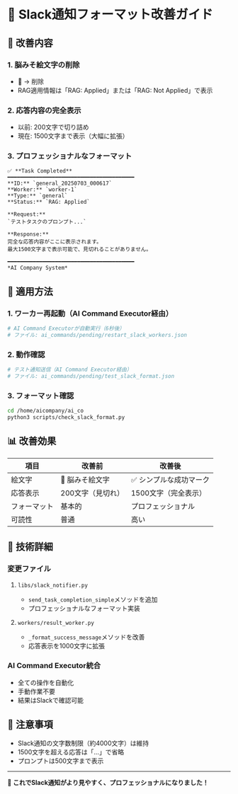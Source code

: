 # 📢 Slack通知フォーマット改善ガイド

## 🎯 改善内容

### 1. **脳みそ絵文字の削除**
- 🧠 → 削除
- RAG適用情報は「RAG: Applied」または「RAG: Not Applied」で表示

### 2. **応答内容の完全表示**
- 以前: 200文字で切り詰め
- 現在: 1500文字まで表示（大幅に拡張）

### 3. **プロフェッショナルなフォーマット**
```
✅ **Task Completed**
━━━━━━━━━━━━━━━━━━━━━━━━━━━━━━━━━━━━━━━━
**ID:** `general_20250703_000617`
**Worker:** `worker-1`
**Type:** `general`
**Status:** `RAG: Applied`

**Request:**
`テストタスクのプロンプト...`

**Response:**
完全な応答内容がここに表示されます。
最大1500文字まで表示可能で、見切れることがありません。

━━━━━━━━━━━━━━━━━━━━━━━━━━━━━━━━━━━━━━━━
*AI Company System*
```

## 🚀 適用方法

### 1. **ワーカー再起動（AI Command Executor経由）**
```bash
# AI Command Executorが自動実行（6秒後）
# ファイル: ai_commands/pending/restart_slack_workers.json
```

### 2. **動作確認**
```bash
# テスト通知送信（AI Command Executor経由）
# ファイル: ai_commands/pending/test_slack_format.json
```

### 3. **フォーマット確認**
```bash
cd /home/aicompany/ai_co
python3 scripts/check_slack_format.py
```

## 📊 改善効果

| 項目 | 改善前 | 改善後 |
|------|--------|--------|
| 絵文字 | 🧠 脳みそ絵文字 | ✅ シンプルな成功マーク |
| 応答表示 | 200文字（見切れ） | 1500文字（完全表示） |
| フォーマット | 基本的 | プロフェッショナル |
| 可読性 | 普通 | 高い |

## 🔧 技術詳細

### 変更ファイル
1. `libs/slack_notifier.py`
   - `send_task_completion_simple`メソッドを追加
   - プロフェッショナルなフォーマット実装

2. `workers/result_worker.py`
   - `_format_success_message`メソッドを改善
   - 応答表示を1000文字に拡張

### AI Command Executor統合
- 全ての操作を自動化
- 手動作業不要
- 結果はSlackで確認可能

## 📝 注意事項

- Slack通知の文字数制限（約4000文字）は維持
- 1500文字を超える応答は「...」で省略
- プロンプトは500文字まで表示

---

**🎉 これでSlack通知がより見やすく、プロフェッショナルになりました！**
